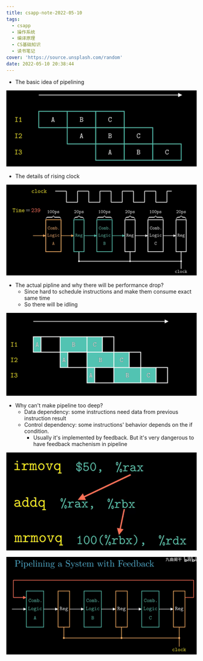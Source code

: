 ```yaml
---
title: csapp-note-2022-05-10
tags:
  - csapp
  - 操作系统
  - 编译原理
  - CS基础知识
  - 读书笔记
cover: 'https://source.unsplash.com/random'
date: 2022-05-10 20:38:44
---
```


- The basic idea of pipelining

![4-11-pipline-basic-idea](assets/4-11-pipline-basic-idea.png)


- The details of rising clock

![4-11-pipline-basic-idea-2](assets/4-11-pipline-basic-idea-2.png)

- The actual pipline and why there will be performance drop?
  - Since hard to schedule instructions and make them consume exact same time
  - So there will be idling

![4-12-actual-pipeline-lag](assets/4-12-actual-pipeline-lag.png)


- Why can't make pipeline too deep?
  - Data dependency: some instructions need data from previous instruction result
  - Control dependency: some instructions' behavior depends on the if condition.
    - Usually it's implemented by feedback. But it's very dangerous to have feedback machenism in pipeline

![4-13-why-cant-have-deep-pipline](assets/4-13-why-cant-have-deep-pipline.png)


![4-13-why-cant-have-deep-pipline-2](assets/4-13-why-cant-have-deep-pipline-2.png)
